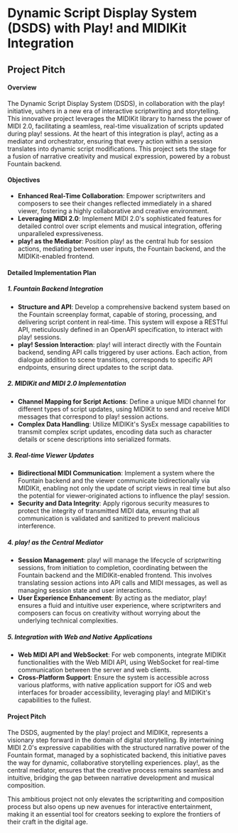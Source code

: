 # Dynamic Script Display System (DSDS) with Play! and MIDIKit Integration 

## Project Pitch

#### Overview
The Dynamic Script Display System (DSDS), in collaboration with the play! initiative, ushers in a new era of interactive scriptwriting and storytelling. This innovative project leverages the MIDIKit library to harness the power of MIDI 2.0, facilitating a seamless, real-time visualization of scripts updated during play! sessions. At the heart of this integration is play!, acting as a mediator and orchestrator, ensuring that every action within a session translates into dynamic script modifications. This project sets the stage for a fusion of narrative creativity and musical expression, powered by a robust Fountain backend.

#### Objectives
- **Enhanced Real-Time Collaboration**: Empower scriptwriters and composers to see their changes reflected immediately in a shared viewer, fostering a highly collaborative and creative environment.
- **Leveraging MIDI 2.0**: Implement MIDI 2.0's sophisticated features for detailed control over script elements and musical integration, offering unparalleled expressiveness.
- **play! as the Mediator**: Position play! as the central hub for session actions, mediating between user inputs, the Fountain backend, and the MIDIKit-enabled frontend.

#### Detailed Implementation Plan

##### 1. **Fountain Backend Integration**
- **Structure and API**: Develop a comprehensive backend system based on the Fountain screenplay format, capable of storing, processing, and delivering script content in real-time. This system will expose a RESTful API, meticulously defined in an OpenAPI specification, to interact with play! sessions.
- **play! Session Interaction**: play! will interact directly with the Fountain backend, sending API calls triggered by user actions. Each action, from dialogue addition to scene transitions, corresponds to specific API endpoints, ensuring direct updates to the script data.

##### 2. **MIDIKit and MIDI 2.0 Implementation**
- **Channel Mapping for Script Actions**: Define a unique MIDI channel for different types of script updates, using MIDIKit to send and receive MIDI messages that correspond to play! session actions.
- **Complex Data Handling**: Utilize MIDIKit's SysEx message capabilities to transmit complex script updates, encoding data such as character details or scene descriptions into serialized formats.

##### 3. **Real-time Viewer Updates**
- **Bidirectional MIDI Communication**: Implement a system where the Fountain backend and the viewer communicate bidirectionally via MIDIKit, enabling not only the update of script views in real time but also the potential for viewer-originated actions to influence the play! session.
- **Security and Data Integrity**: Apply rigorous security measures to protect the integrity of transmitted MIDI data, ensuring that all communication is validated and sanitized to prevent malicious interference.

##### 4. **play! as the Central Mediator**
- **Session Management**: play! will manage the lifecycle of scriptwriting sessions, from initiation to completion, coordinating between the Fountain backend and the MIDIKit-enabled frontend. This involves translating session actions into API calls and MIDI messages, as well as managing session state and user interactions.
- **User Experience Enhancement**: By acting as the mediator, play! ensures a fluid and intuitive user experience, where scriptwriters and composers can focus on creativity without worrying about the underlying technical complexities.

##### 5. **Integration with Web and Native Applications**
- **Web MIDI API and WebSocket**: For web components, integrate MIDIKit functionalities with the Web MIDI API, using WebSocket for real-time communication between the server and web clients.
- **Cross-Platform Support**: Ensure the system is accessible across various platforms, with native application support for iOS and web interfaces for broader accessibility, leveraging play! and MIDIKit's capabilities to the fullest.

#### Project Pitch
The DSDS, augmented by the play! project and MIDIKit, represents a visionary step forward in the domain of digital storytelling. By intertwining MIDI 2.0's expressive capabilities with the structured narrative power of the Fountain format, managed by a sophisticated backend, this initiative paves the way for dynamic, collaborative storytelling experiences. play!, as the central mediator, ensures that the creative process remains seamless and intuitive, bridging the gap between narrative development and musical composition.

This ambitious project not only elevates the scriptwriting and composition process but also opens up new avenues for interactive entertainment, making it an essential tool for creators seeking to explore the frontiers of their craft in the digital age.
